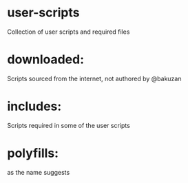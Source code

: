 # user-scripts
Collection of user scripts and required files

# downloaded: 
Scripts sourced from the internet, not authored by @bakuzan

# includes: 
Scripts required in some of the user scripts

# polyfills: 
as the name suggests
